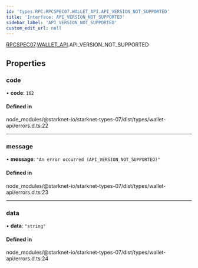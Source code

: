 ```yaml
---
id: 'types.RPC.RPCSPEC07.WALLET_API.API_VERSION_NOT_SUPPORTED'
title: 'Interface: API_VERSION_NOT_SUPPORTED'
sidebar_label: 'API_VERSION_NOT_SUPPORTED'
custom_edit_url: null
---
```


[RPCSPEC07](../namespaces/types.RPC.RPCSPEC07.md).[WALLET_API](../namespaces/types.RPC.RPCSPEC07.WALLET_API.md).API_VERSION_NOT_SUPPORTED

## Properties

### code

• **code**: `162`

#### Defined in

node_modules/@starknet-io/starknet-types-07/dist/types/wallet-api/errors.d.ts:22

---

### message

• **message**: `"An error occurred (API_VERSION_NOT_SUPPORTED)"`

#### Defined in

node_modules/@starknet-io/starknet-types-07/dist/types/wallet-api/errors.d.ts:23

---

### data

• **data**: `"string"`

#### Defined in

node_modules/@starknet-io/starknet-types-07/dist/types/wallet-api/errors.d.ts:24
